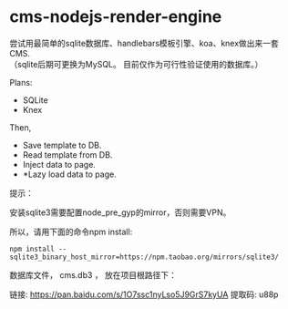 # cms-nodejs-render-engine  

尝试用最简单的sqlite数据库、handlebars模板引擎、koa、knex做出来一套CMS.  
（sqlite后期可更换为MySQL。 目前仅作为可行性验证使用的数据库。）


Plans:  

- SQLite    
- Knex   

Then, 
- Save template to DB.  
- Read template from DB.  
- Inject data to page.  
- *Lazy load data to page. 


提示：  

安装sqlite3需要配置node_pre_gyp的mirror，否则需要VPN。  

所以，请用下面的命令npm install:    

```
npm install --sqlite3_binary_host_mirror=https://npm.taobao.org/mirrors/sqlite3/

```


数据库文件， cms.db3 ， 放在项目根路径下：  

链接: https://pan.baidu.com/s/1O7ssc1nyLso5J9GrS7kyUA 提取码: u88p